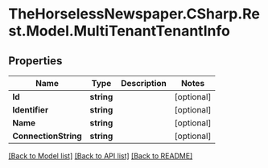 # TheHorselessNewspaper.CSharp.Rest.Model.MultiTenantTenantInfo

## Properties

Name | Type | Description | Notes
------------ | ------------- | ------------- | -------------
**Id** | **string** |  | [optional] 
**Identifier** | **string** |  | [optional] 
**Name** | **string** |  | [optional] 
**ConnectionString** | **string** |  | [optional] 

[[Back to Model list]](../README.md#documentation-for-models) [[Back to API list]](../README.md#documentation-for-api-endpoints) [[Back to README]](../README.md)

